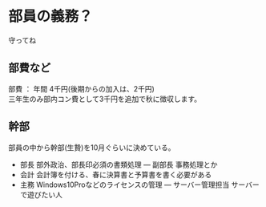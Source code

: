 # 部員の義務？
守ってね
## 部費など
部費 ： 年間 4千円(後期からの加入は、2千円)   
三年生のみ部内コン費として3千円を追加で秋に徴収します。  
  
## 幹部
部員の中から幹部(生贄)を10月ぐらいに決めている。  
- 部長
    部外政治、部長印必須の書類処理
― 副部長
    事務処理とか
- 会計
    会計簿を付ける、春に決算書と予算書を書く必要がある
- 主務
    Windows10Proなどのライセンスの管理
― サーバー管理担当
    サーバーで遊びたい人
